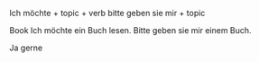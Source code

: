 Ich möchte + topic + verb
bitte geben sie mir + topic

Book 
Ich möchte ein Buch lesen.
Bitte geben sie mir einem Buch.

Ja gerne 

